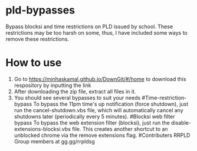 # pld-bypasses
Bypass blocksi and time restrictions on PLD issued by school. These restrictions may be too harsh on some, thus, I have included some ways to remove these restrictions.
# How to use
1) Go to https://minhaskamal.github.io/DownGit/#/home to download this respository by inputting the link
2) After downloading the zip file, extract all files in it.
3) You should see several bypasses to suit your needs
#Time-restriction-bypass
To bypass the 11pm time's up notification (force shutdown), just run the cancel-shutdown.vbs file, which will automatically cancel any shutdowns later (periodically every 5 minutes).
#Blocksi web filter bypass
To bypass the web extension filter (blocksi), just run the disable-extensions-blocksi.vbs file. This creates another shortcut to an unblocked chrome via the remove extensions flag.
#Contributers
RRPLD Group members at gg.gg/rrpldsg  

